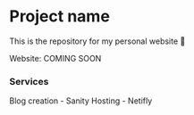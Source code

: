 # Project name

This is the repository for my personal website 🚀

Website: COMING SOON

### Services

Blog creation - Sanity
Hosting - Netifly
